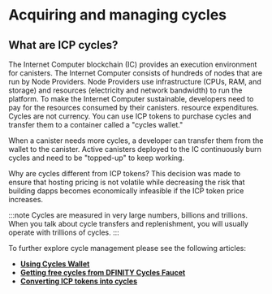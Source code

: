 # Acquiring and managing cycles

## What are ICP cycles?
The Internet Computer blockchain (IC) provides an execution environment for canisters. The Internet Computer consists of hundreds of nodes that are run by Node Providers. Node Providers use infrastructure (CPUs, RAM, and storage) and resources (electricity and network bandwidth) to run the platform. To make the Internet Computer sustainable, developers need to pay for the resources consumed by their canisters.
resource expenditures. Cycles are not currency. You can use ICP tokens to purchase cycles and transfer them to a container called a "cycles wallet."

When a canister needs more cycles, a developer can transfer them from the wallet to the canister. Active canisters deployed to the IC continuously burn cycles and need to be "topped-up" to keep working.

Why are cycles different from ICP tokens? This decision was made to ensure that hosting pricing is not volatile while decreasing the risk that building dapps becomes economically infeasible if the ICP token price increases.

:::note
Cycles are measured in very large numbers, billions and trillions. When you talk about cycle transfers and replenishment, you will usually operate with trillions of cycles.
:::

To further explore cycle management please see the following articles:
- **[Using Cycles Wallet](cycles-wallet.md)**
- **[Getting free cycles from DFINITY Cycles Faucet](cycles-faucet.md)**
- **[Converting ICP tokens into cycles](converting_icp_tokens_into_cycles.md)**
